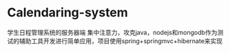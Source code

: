 # Calendaring-system
学生日程管理系统的服务器端
集中注意力，攻克java，nodejs和mongodb作为测试的辅助工具开发进行简单应用，项目使用spring+springmvc+hibernate来实现
